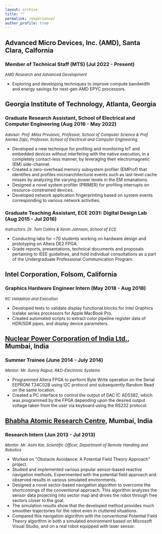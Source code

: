 ```yaml
---
layout: archive
title: ""
permalink: /experience/
author_profile: true
---
```


## Advanced Micro Devices, Inc. (AMD), Santa Clara, Calfornia
### Member of Technical Staff (MTS) (Jul 2022 - Present)
<font size="-1"><i>AMD Research and Advanced Development</i></font>
* Exploring and developing techniques to improve compute bandwidth and energy savings for next-gen AMD EPYC processors.

## Georgia Institute of Technology, Atlanta, Georgia
### Graduate Research Assistant, School of Electrical and Computer Engineering (Aug 2016 - May 2022)
<font size="-1"><i> Advisor: Prof. Milos Prvulovic, Professor, School of Computer Science & Prof. Alenka Zajic, Professor, School of Electrical and Computer Engineering </i></font>
* Developed a new technique for profiling and  monitoring IoT and embedded devices without interfering with the native execution, in a completely contact-less manner, by leveraging their electromagnetic (EM) side-channel. 
* Created a zero-overhead memory subsystem profiler (EMProf) that identifies and profiles microarchitectural events such as last-level cache misses by analyzing the varying power levels in the EM emanations.
* Designed a novel system profiler (PRIMER) for profiling interrupts on resource-constrained devices.
* Developed network application fingerprinting based on system events corresponding to various network activities.

### Graduate Teaching Assistant, ECE 2031: Digital Design Lab (Aug 2015 - Jul 2016)
<font size="-1"><i> Instructors: Dr. Tom Collins & Kevin Johnson, School of ECE </i></font>
* Conducting labs for ~70 students working on hardware design and prototyping on Altera DE2 FPGA.
* Grade reports, presentations, technical documents and proposals pertaining to IEEE guidelines, and hold individual consultations as a part of the Undergraduate Professional Communication Program.


## Intel Corporation, Folsom, California
### Graphics Hardware Engineer Intern (May 2018 - Aug 2018)
<font size="-1"><i> KC Validation and Execution </i></font>
* Developed tests to validate display functional blocks for Intel Graphics Icelake series processors for Apple MacBook Pro.
* Created automated scripts to extract color pipeline register data of HDR/SDR pipes, and display device parameters.


## [Nuclear Power Corporation of India Ltd.](http://www.npcil.nic.in/main/AboutUs.aspx), Mumbai, India
### Summer Trainee (June 2014 - July 2014)
<font size="-1"><i> Mentor: Mr. Sunny Rajput, R&D-Electronic Systems </i></font>
* Programmed Altera FPGA to perform Byte Write operation on the Serial EEPROM T24C02B using I2C protocol and subsequently Random Read on the same location.
* Created a PC interface to control the output of DAC IC AD5382, which was programmed by the FPGA depending upon the desired output voltage taken from the user via keyboard using the RS232 protocol.


## [Bhabha Atomic Research Centre](http://barc.gov.in/about/index.html), Mumbai, India
### Research Intern (Jun 2013 - Jul 2013)
<font size="-1"><i> Mentor: Mr. Asim Kar, Scientific Officer, Department of Remote Handling and Robotics </i></font>
* Worked on "Obstacle Avoidance: A Potential Field Theory Approach" project.
* Studied and implemented various popular sensor-based reactive navigation methods. Experimented with the potential field approach and observed results in various simulated environments.
* Designed a novel sector-based navigation algorithm to overcome the shortcomings of the conventional approach. This algorithm analyzes the sensor data projecting into sector map and drives the robot through free sectors closer to the goal.
* The simulation results show that the developed method provides much smoother trajectories for the robot even in cluttered situations.
* Compared this navigation algorithm with the conventional Potential Field Theory algorithm in both a simulated environment based on Microsoft Visual Studio, and on a real robot equipped with laser sensor.


